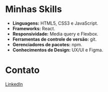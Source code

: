 # Minhas Skills

- **Linguagens:** HTML5, CSS3 e JavaScript.
- **Frameworks:** React.
- **Responsividade:** Media query e Flexbox.
- **Ferramentas de controle de versão:** git.
- **Gerenciadores de pacotes:** npm.
- **Conhecimentos de Design:** UX/UI e Figma.

# Contato
[LinkedIn](https://www.linkedin.com/in/emanuel-de-souza-lacerda/)
